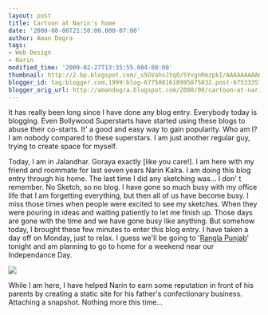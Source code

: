 ```yaml
---
layout: post
title: Cartoon at Narin's home
date: '2008-08-08T21:50:00.000-07:00'
author: Aman Dogra
tags:
- Web Design
- Narin
modified_time: '2009-02-27T13:35:55.004-08:00'
thumbnail: http://2.bp.blogspot.com/_s5GVahsJtq0/SYvgnRmzpkI/AAAAAAAAA6U/ChzE2veMqM0/s72-c/Picture+3.png
blogger_id: tag:blogger.com,1999:blog-6775081618995875832.post-6753335783377265257
blogger_orig_url: http://amandogra.blogspot.com/2008/08/cartoon-at-narins-home.html
---
```


It has really been long since I have done any blog entry. Everybody
today is blogging. Even Bollywood Superstarts have started using these
blogs to abuse their co-starts. It' a good and easy way to gain
popularity. Who am I? I am nobody compared to these superstars. I am
just another regular guy, trying to create space for myself.

<!--more-->

Today, I am in Jalandhar. Goraya exactly \[like you care!\]. I am here
with my friend and roommate for last seven years Narin Kalra. I am doing
this blog entry through his home. The last time I did any sketching
was... I don' t remember. No Sketch, so no blog. I have gone so much
busy with my office life that I am forgetting everything, but then all
of us have become busy. I miss those times when people were excited to
see my sketches. When they were pouring in ideas and waiting patiently
to let me finish up. Those days are gone with the time and we have gone
busy like anything. But somehow today, I brought these few minutes to
enter this blog entry. I have taken a day off on Monday, just to relax.
I guess we'll be going to '[Rangla
Punjab](http://www.haveliheritage.co.in/rangla-punjab-photo.htm)'
tonight and am planning to go to home for a weekend near our
Independance Day.

[![](http://2.bp.blogspot.com/_s5GVahsJtq0/SYvgnRmzpkI/AAAAAAAAA6U/ChzE2veMqM0/s320/Picture+3.png)](http://2.bp.blogspot.com/_s5GVahsJtq0/SYvgnRmzpkI/AAAAAAAAA6U/ChzE2veMqM0/s1600-h/Picture+3.png)

While I am here, I have helped Narin to earn some reputation in front of his
parents by creating a static site for his father's confectionary
business. Attaching a snapshot. Nothing more this time...
